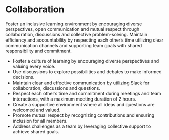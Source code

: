 # Collaboration

<!-- group norms summary -->
Foster an inclusive learning environment by encouraging
diverse perspectives, open communication and mutual
respect through collaboration, discussions and collective problem-solving.
Maintain efficiency and accountability by respecting each other’s time
utilizing clear communication channels
and supporting team goals with shared responsibility and commitment.
<!-- group norms list -->
- Foster a culture of learning by encouraging diverse perspectives and
  valuing every voice.
- Use discussions to explore possibilities and debates to make informed
  decisions.
- Maintain clear and effective communication by utilizing Slack for
  collaboration, discussions and questions.
- Respect each other’s time and commitment during meetings and team
  interactions, with a maximum meeting duration of 2 hours.
- Create a supportive environment where all ideas and questions are
  welcomed and valued.
- Promote mutual respect by recognizing contributions and ensuring
  inclusion for all members.
- Address challenges as a team by leveraging collective support to
  achieve shared goals.
